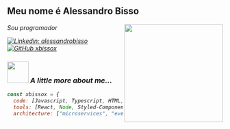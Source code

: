 <h2> Meu nome é Alessandro Bisso </h2>
<img align='right' src="https://media.giphy.com/media/v1.Y2lkPTc5MGI3NjExY2Y4ZjVybDh2d256c2pieTlxa3dlanltbDhib3Y4bGNkcXlhbGZteCZlcD12MV9pbnRlcm5hbF9naWZfYnlfaWQmY3Q9Zw/5GqrzudeH7m7fKrUoc/giphy.gif" width="230">
<p><em>Sou programador</br></p>


[![Linkedin: alessandrobisso](https://img.shields.io/badge/-thaianebraga-blue?style=flat-square&logo=Linkedin&logoColor=white&link=https://www.linkedin.com/in/alessandro-bisso-a90a2a7a/)](https://www.linkedin.com/in/alessandro-bisso-a90a2a7a/)
[![GitHub xbissox](https://img.shields.io/github/followers/xbissox?label=follow&style=social)](https://xbissox.github.io)


### <img src="https://media.giphy.com/media/VgCDAzcKvsR6OM0uWg/giphy.gif" width="50"> A little more about me...  

```javascript
const xbissox = {
  code: [Javascript, Typescript, HTML, CSS, Python],
  tools: [React, Node, Styled-Components, Docker],
  architecture: ["microservices", "event-driven", "design system pattern"],
  
```
